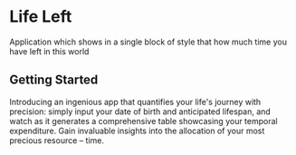 # Life Left

Application which shows in a single block of style that how much time you have left in this world

## Getting Started

Introducing an ingenious app that quantifies your life's journey with precision: simply input your date of birth and anticipated lifespan, and watch as it generates a comprehensive table showcasing your temporal expenditure. Gain invaluable insights into the allocation of your most precious resource – time.
